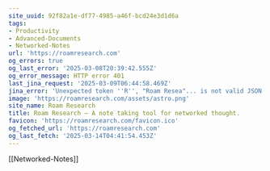 ```yaml
---
site_uuid: 92f82a1e-df77-4985-a46f-bcd24e3d1d6a
tags:
- Productivity
- Advanced-Documents
- Networked-Notes
url: 'https://roamresearch.com'
og_errors: true
og_last_error: '2025-03-08T20:39:42.555Z'
og_error_message: HTTP error 401
last_jina_request: '2025-03-09T06:44:58.469Z'
jina_error: 'Unexpected token ''R'', "Roam Resea"... is not valid JSON'
image: 'https://roamresearch.com/assets/astro.png'
site_name: Roam Research
title: Roam Research – A note taking tool for networked thought.
favicon: 'https://roamresearch.com/favicon.ico'
og_fetched_url: 'https://roamresearch.com'
og_last_fetch: '2025-03-14T04:41:54.453Z'
---
```


[[Networked-Notes]]


